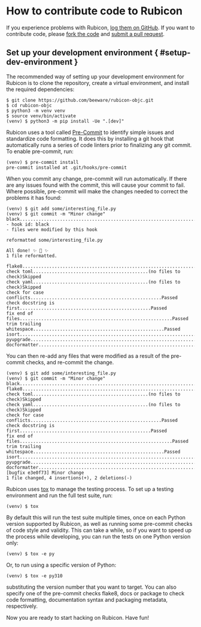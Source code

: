 # How to contribute code to Rubicon

If you experience problems with Rubicon, [log them on
GitHub](https://github.com/beeware/rubicon-objc/issues). If you want to
contribute code, please [fork the
code](https://github.com/beeware/rubicon-objc) and [submit a pull
request](https://github.com/beeware/rubicon-objc/pulls).

## Set up your development environment { #setup-dev-environment }

The recommended way of setting up your development environment for
Rubicon is to clone the repository, create a virtual environment, and
install the required dependencies:

``` console
$ git clone https://github.com/beeware/rubicon-objc.git
$ cd rubicon-objc
$ python3 -m venv venv
$ source venv/bin/activate
(venv) $ python3 -m pip install -Ue ".[dev]"
```

Rubicon uses a tool called [Pre-Commit](https://pre-commit.com) to
identify simple issues and standardize code formatting. It does this by
installing a git hook that automatically runs a series of code linters
prior to finalizing any git commit. To enable pre-commit, run:

``` console
(venv) $ pre-commit install
pre-commit installed at .git/hooks/pre-commit
```

When you commit any change, pre-commit will run automatically. If there
are any issues found with the commit, this will cause your commit to
fail. Where possible, pre-commit will make the changes needed to correct
the problems it has found:

``` console
(venv) $ git add some/interesting_file.py
(venv) $ git commit -m "Minor change"
black....................................................................Failed
- hook id: black
- files were modified by this hook

reformatted some/interesting_file.py

All done! ✨ 🍰 ✨
1 file reformatted.

flake8...................................................................Passed
check toml...........................................(no files to check)Skipped
check yaml...........................................(no files to check)Skipped
check for case conflicts.................................................Passed
check docstring is first.................................................Passed
fix end of files.........................................................Passed
trim trailing whitespace.................................................Passed
isort....................................................................Passed
pyupgrade................................................................Passed
docformatter.............................................................Passed
```

You can then re-add any files that were modified as a result of the
pre-commit checks, and re-commit the change.

``` console
(venv) $ git add some/interesting_file.py
(venv) $ git commit -m "Minor change"
black....................................................................Passed
flake8...................................................................Passed
check toml...........................................(no files to check)Skipped
check yaml...........................................(no files to check)Skipped
check for case conflicts.................................................Passed
check docstring is first.................................................Passed
fix end of files.........................................................Passed
trim trailing whitespace.................................................Passed
isort....................................................................Passed
pyupgrade................................................................Passed
docformatter.............................................................Passed
[bugfix e3e0f73] Minor change
1 file changed, 4 insertions(+), 2 deletions(-)
```

Rubicon uses [tox](https://tox.wiki/en/latest/) to manage the testing
process. To set up a testing environment and run the full test suite,
run:

``` console
(venv) $ tox
```

By default this will run the test suite multiple times, once on each
Python version supported by Rubicon, as well as running some pre-commit
checks of code style and validity. This can take a while, so if you want
to speed up the process while developing, you can run the tests on one
Python version only:

``` console
(venv) $ tox -e py
```

Or, to run using a specific version of Python:

``` console
(venv) $ tox -e py310
```

substituting the version number that you want to target. You can also
specify one of the pre-commit checks
<span class="title-ref">flake8</span>,
<span class="title-ref">docs</span> or
<span class="title-ref">package</span> to check code formatting,
documentation syntax and packaging metadata, respectively.

Now you are ready to start hacking on Rubicon. Have fun!
